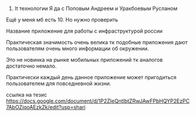 1. It технологии Я да с Поповым Андреем и Уракбоевым Русланом

Ещё у меня мб есть 10. Но нужно проверить

Название приложение для работы с инфраструктурой россии

Практическая значимость очень велика тк подобные приложения дают пользователям очень много информации об окружении.

Это не новинка на рынке мобильных приложений тк аналогов достаточно немало.

Практически каждый день данное приложение может пригодиться пользователем для повседневной жизни.

ссылка на тезис https://docs.google.com/document/d/1P2ZIeQntlbtZRwJAwFPbHQYP2EzPC7AbOZiqoAEzkZk/edit?usp=shari
